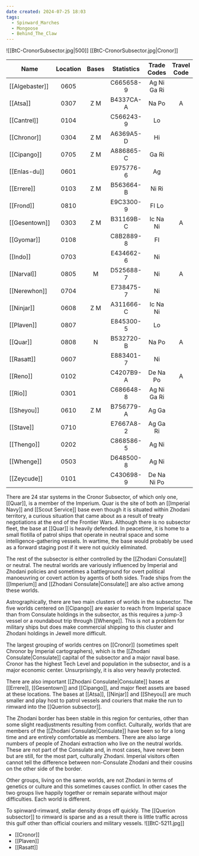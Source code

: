 ```yaml
---
date created: 2024-07-25 18:03
tags:
  - Spinward_Marches
  - Mongoose
  - Behind_The_Claw
---
```


![[BtC-CronorSubsector.jpg|500]]
[[BtC-CronorSubsector.jpg|Cronor]]

|Name| Location| Bases| Statistics| Trade Codes| Travel Code| Allegiance| Gas Giants|
|--|:-:|:-:|:-:|:-:|:-:|:-:|:-:|
| [[Algebaster]]| 0605 | | C665658-9  |  Ag Ni Ga Ri||||
| [[Atsa]] | 0307 |  Z M|  B4337CA-A| Na Po |A |[[Zhodani Consulate]]||
| [[Cantrel]] | 0104 |  |C566243-9|  Lo|| [[Zhodani Consulate]]||
| [[Chronor]] | 0304 |  Z M|  A6369A5-D| Hi ||[[Zhodani Consulate]]||
| [[Cipango]] | 0705 |  Z M|  A886865-C| Ga Ri|| [[Zhodani Consulate]] |G|
| [[Enlas-du]] | 0601 |  |E975776-6|  Ag |||G|
| [[Errere]] | 0103 |  Z M|  B563664-B| Ni Ri|| [[Zhodani Consulate]]||
| [[Frond]]| 0810 | | E9C3300-9  |  Fl Lo |||G|
| [[Gesentown]] | 0303 |  Z M|  B31169B-C| Ic Na Ni| A| [[Zhodani Consulate]]| G|
| [[Gyomar]]| 0108 | | C8B2889-8  |  Fl||| G|
| [[Indo]]| 0703 | | E434662-6  |  Ni|||||
| [[Narval]] | 0805 |  M|  D525688-7| Ni| A|| G|
| [[Nerewhon]]| 0704 | | E738475-7  |  Ni||||
| [[Ninjar]] | 0608 |  Z M|  A311666-C| Ic Na Ni|| [[Zhodani Consulate]]||
| [[Plaven]]| 0807 | | E845300-5  |  Lo |||G|
| [[Quar]] | 0808 |  N|  B532720-B| Na Po |A|| G|
| [[Rasatt]]| 0607 | | E883401-7  |  Ni||||
| [[Reno]]| 0102 | | C4207B9-A  |  De Na Po |A| [[Zhodani Consulate]]| G|
| [[Rio]]| 0301 | | C686648-8  |  Ag Ni Ga Ri |||G|
| [[Sheyou]] | 0610 |  Z M|  B756779-A| Ag Ga ||[[Zhodani Consulate]]| G|
| [[Stave]]| 0710 | | E7667A8-2  |  Ag Ga Ri |||G|
| [[Thengo]]| 0202 | | C868586-5  |  Ag Ni ||[[Zhodani Consulate]]| G|
| [[Whenge]]| 0503 | | D648500-8  |  Ag Ni||||
| [[Zeycude]]| 0101 | | C430698-9  |  De Na Ni Po|| [[Zhodani Consulate]]| G|

There are 24 star systems in the Cronor Subsector, of which only one, [[Quar]], is a member of the Imperium. Quar is the site of both an [[Imperial Navy]] and [[Scout Service]] base even though it is situated within Zhodani territory, a curious situation that came about as a result of treaty negotiations at the end of the Frontier Wars.  Although there is no subsector fleet, the base at [[Quar]] is heavily defended. In peacetime, it is home to a small flotilla of patrol ships that operate in neutral space and some intelligence-gathering vessels. In wartime, the base would probably be used as a forward staging post if it were not quickly eliminated.

The rest of the subsector is either controlled by the [[Zhodani Consulate]] or neutral. The neutral worlds are variously influenced by Imperial and Zhodani policies and sometimes a battleground for overt political manoeuvring or covert action by agents of both sides.  Trade ships from the [[Imperium]] and [[Zhodani Consulate|Consulate]] are also active among these worlds.

Astrographically, there are two main clusters of worlds in the subsector. The five worlds centered on [[Cipango]] are easier to reach from Imperial space than from Consulate holdings in the subsector, as this requires a jump-3 vessel or a roundabout trip through [[Whenge]]. This is not a problem for military ships but does make commercial shipping to this cluster and Zhodani holdings in Jewell more difficult.

The largest grouping of worlds centres on [[Cronor]] (sometimes spelt Chronor by Imperial cartographers), which is the [[Zhodani Consulate|Consulate]] capital of the subsector and a major naval base. Cronor has the highest Tech Level and population in the subsector, and is a major economic center. Unsurprisingly, it is also very heavily protected.

There are also important [[Zhodani Consulate|Consulate]] bases at [[Errere]], [[Gesentown]] and [[Cipango]], and major fleet assets are based at these locations. The bases at [[Atsa]], [[Ninjar]] and [[Sheyou]] are much smaller and play host to patrol vessels and couriers that make the run to rimward into the [[Querion subsector]].

The Zhodani border has been stable in this region for centuries, other than some slight readjustments resulting from conflict. Culturally, worlds that are members of the [[Zhodani Consulate|Consulate]] have been so for a long time and are entirely comfortable as members. There are also large numbers of people of Zhodani extraction who live on the neutral worlds. These are not part of the Consulate and, in most cases, have never been but are still, for the most part, culturally Zhodani. Imperial visitors often cannot tell the difference between non-Consulate Zhodani and their cousins on the other side of the border.

Other groups, living on the same worlds, are not Zhodani in terms of genetics or culture and this sometimes causes conflict. In other cases the two groups live happily together or remain separate without major difficulties. Each world is different.

To spinward-rimward, stellar density drops off quickly.  The [[Querion subsector]] to rimward is sparse and as a result there is little traffic across this gulf other than official couriers and military vessels.
![[BtC-5211.jpg]]

- [[Cronor]]
- [[Plaven]]
- [[Rasatt]]